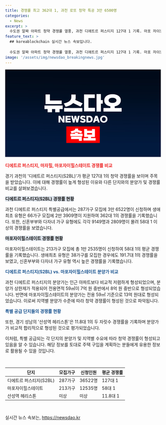 ```yaml
---
title: 경쟁률 최고 362대 1, 과천 로또 청약 특공 3만 6500명
categories:
  - News
excerpt: >
  수도권 알짜 아파트 청약 경쟁률 열풍, 과천 디에트르 퍼스티지 127대 1 기록. 마포 자이힐스테이트와 성남 산성역 헤리스톤도 58대 1, 11.8대 1의 경쟁률로 눈길. 디에트르 퍼스티지는 가격이 저렴해 신규최초, 신혼부부, 다자녀 등의 모집에 3만 6522명이 몰려들었고, 마포 자이힐스테이트는 1만 2535명의 참가자가 경쟁했다. 분양가가 상대적으로 낮아서인데, 과천 디에트르 퍼스티지 59㎡ 전용면적 기준으로 7억 원 중반~8억 원 중반으로 성남 산성역 헤리스톤은 59㎡가 8억 원 중반대, 84㎡가 11억 원대의 가격대를 형성하고 있다.
feature_text: >
  ## koreablockchain 실시간 뉴스 속보입니다.

  수도권 알짜 아파트 청약 경쟁률 열풍, 과천 디에트르 퍼스티지 127대 1 기록. 마포 자이힐스테이트와 성남 산성역 헤리스톤도 58대 1, 11.8대 1의 경쟁률로 눈길. 디에트르 퍼스티지는 가격이 저렴해 신규최초, 신혼부부, 다자녀 등의 모집에 3만 6522명이 몰려들었고, 마포 자이힐스테이트는 1만 2535명의 참가자가 경쟁했다. 분양가가 상대적으로 낮아서인데, 과천 디에트르 퍼스티지 59㎡ 전용면적 기준으로 7억 원 중반~8억 원 중반으로 성남 산성역 헤리스톤은 59㎡가 8억 원 중반대, 84㎡가 11억 원대의 가격대를 형성하고 있다.
image: '/assets/img/newsdao_breakingnews.jpg'
---
```


<p><img src="/assets/img/newsdao_breakingnews.jpg" alt="koreablockchain 속보" /></p>

<p><b><span style="color: #ee2323;">디에트르 퍼스티지, 마자힐, 마포자이힐스테이트 경쟁률 비교</span></b></p>

<p>경기 과천의 '디에트르 퍼스티지(S2BL)'가 평균 127대 1의 청약 경쟁률을 보이며 주목을 받았습니다. 이에 대해 경쟁률이 높게 형성된 이유와 다른 단지와의 분양가 및 경쟁률 비교를 살펴보겠습니다. </p>

<p><b><span style="background-color: #21538527;">디에트르 퍼스티지(S2BL) 경쟁률 현황</span></b></p>

<p>과천 디에트르 퍼스티지 특별공급에서는 287가구 모집에 3만 6522명이 신청하며 생애 최초 유형은 66가구 모집에 2만 3909명이 지원하여 362대 1의 경쟁률을 기록했습니다. 또한, 신혼부부와 다자녀 가구 유형에도 각각 9149명과 2809명이 몰려 58대 1 이상의 경쟁률을 보였습니다.</p>

<p><b><span style="background-color: #21538527;">마포자이힐스테이트 경쟁률 현황</span></b></p>

<p>마포자이힐스테이트는 213가구 모집에 총 1만 2535명이 신청하여 58대 1의 평균 경쟁률을 기록했습니다. 생애최초 유형은 38가구를 모집한 경우에도 191.7대 1의 경쟁률을 보였고, 신혼부부와 다자녀 가구 유형 역시 높은 경쟁률을 기록했습니다.</p>

<p><b><span style="color: #1a5490;">디에트르 퍼스티지(S2BL) vs. 마포자이힐스테이트 분양가 비교</span></b></p>

<p>과천 디에트르 퍼스티지의 분양가는 인근 아파트보다 비교적 저렴하게 형성되었으며, 분양가 상한제가 적용되어 전용면적 59㎡이 7억 원 중반에서 8억 원 중반으로 형성되었습니다. 반면에 마포자이힐스테이트의 분양가는 전용 59㎡ 기준으로 13억 원대로 형성되었습니다. 이로써 지역별 분양가 수준에 따라 청약 경쟁률이 형성된 것으로 파악됩니다. </p>

<p><b><span style="color: #1a5490;">특별 공급 단지들의 경쟁률 현황</span></b></p>

<p>또한, 경기 성남의 '산성역 헤리스톤'은 11.8대 1의 두 자릿수 경쟁률을 기록하며 분양가가 비교적 합리적으로 형성된 것으로 평가되었습니다.</p>

<p>이처럼, 특별 공급되는 각 단지의 분양가 및 지역별 수요에 따라 청약 경쟁률이 형성되고 있음을 알 수 있습니다. 해당 정보를 토대로 주택 구입을 계획하는 분들에게 유용한 정보로 활용될 수 있을 것입니다.</p>

<p data-ke-size="size16">&nbsp;</p>

<table>
    <thead>
        <tr>
            <th>단지</th>
            <th>모집가구</th>
            <th>신청인원</th>
            <th>평균 경쟁률</th>
        </tr>
    </thead>
    <tbody>
        <tr>
            <td>디에트르 퍼스티지(S2BL)</td>
            <td>287가구</td>
            <td>36522명</td>
            <td>127대 1</td>
        </tr>
        <tr>
            <td>마포자이힐스테이트</td>
            <td>213가구</td>
            <td>12535명</td>
            <td>58대 1</td>
        </tr>
        <tr>
            <td>산성역 헤리스톤</td>
            <td>미상</td>
            <td>미상</td>
            <td>11.8대 1</td>
        </tr>
    </tbody>
</table>

<p data-ke-size="size16">&nbsp;</p>
실시간 뉴스 속보는, <a href="https://newsdao.kr" rel="dofollow">https://newsdao.kr</a>


